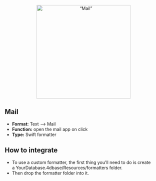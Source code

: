 <p align="center"><img src="https://developer.4d.com/4d-for-ios/docs/assets/en/template-formatters/formatter-mail.png" alt=“Mail” height="auto" width="300"></p>

## Mail

* **Format:** Text ⟶ Mail
* **Function:** open the mail app on click
* **Type:** Swift formatter

## How to integrate

* To use a custom formatter, the first thing you'll need to do is create a YourDatabase.4dbase/Resources/formatters folder.
* Then drop the formatter folder into it.
